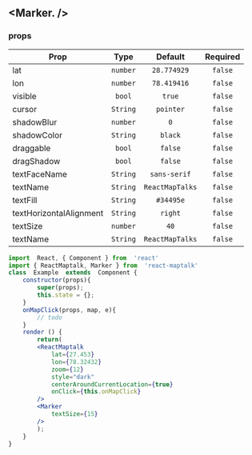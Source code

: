 
## <Marker. />

### props
| Prop | Type | Default | Required |
| ---- | :--: | :-----: | :------: |
| lat | `number` | `28.774929` | `false` | 
| lon | `number` | `78.419416` | `false` | 
| visible | `bool` | `true` | `false` | 
| cursor | `String` | `pointer` | `false` | 
| shadowBlur | `number` | `0` | `false` | 
| shadowColor | `String` | `black` | `false` | 
| draggable | `bool` | `false` | `false` | 
| dragShadow | `bool` | `false` | `false` | 
| textFaceName | `String` | `sans-serif` | `false` | 
| textName | `String` | `ReactMapTalks` | `false` | 
| textFill | `String` | `#34495e` | `false` | 
| textHorizontalAlignment | `String` | `right` | `false` | 
| textSize | `number` | `40` | `false` | 
| textName | `String` | `ReactMapTalks` | `false` | 

```jsx
import  React, { Component } from  'react'
import { ReactMaptalk, Marker } from  'react-maptalk'
class  Example  extends  Component {
	constructor(props){
		super(props);
		this.state = {};
	}
	onMapClick(props, map, e){
		// todo
	}
	render () {
		return(
		<ReactMaptalk
			lat={27.453}
			lon={78.32432}
			zoom={12}
			style="dark"
			centerAroundCurrentLocation={true}
			onClick={this.onMapClick}
		/>
        <Marker 
            textSize={15}
        />
		);
	}
}
```

